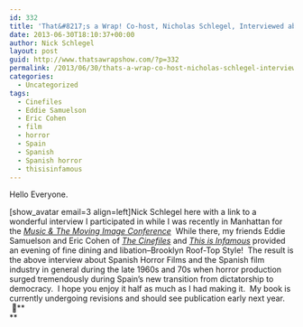 ```yaml
---
id: 332
title: 'That&#8217;s a Wrap! Co-host, Nicholas Schlegel, Interviewed about his Forthcoming Book on Spanish Horror'
date: 2013-06-30T18:10:37+00:00
author: Nick Schlegel
layout: post
guid: http://www.thatsawrapshow.com/?p=332
permalink: /2013/06/30/thats-a-wrap-co-host-nicholas-schlegel-interviewed-about-his-forthcoming-book-on-spanish-horror/
categories:
  - Uncategorized
tags:
  - Cinefiles
  - Eddie Samuelson
  - Eric Cohen
  - film
  - horror
  - Spain
  - Spanish
  - Spanish horror
  - thisisinfamous
---
```

Hello Everyone.

[show_avatar email=3 align=left]Nick Schlegel here with a link to a wonderful interview I participated in while I was recently in Manhattan for the [_Music & The Moving Image Conference_](http://steinhardt.nyu.edu/music/scoring/conference)  While there, my friends Eddie Samuelson and Eric Cohen of <a href="http://cinefilestv.blogspot.com/" target="_blank"><em>The Cinefiles</em></a> and <a href="http://thisisinfamous.com/" target="_blank"><em>This is Infamous</em></a> provided an evening of fine dining and libation&#8211;Brooklyn Roof-Top Style!  The result is the above interview about Spanish Horror Films and the Spanish film industry in general during the late 1960s and 70s when horror production surged tremendously during Spain&#8217;s new transition from dictatorship to democracy.  I hope you enjoy it half as much as I had making it.  My book is currently undergoing revisions and should see publication early next year.  🙂**  
**